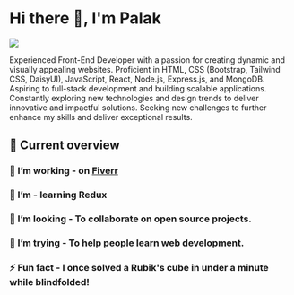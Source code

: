 # Hi there 👋, I'm Palak
![](https://drive.google.com/uc?export=view&id=1KRS0ij7Kkv-t3B7Vbf4nuOv7BA6U5sZy)

Experienced Front-End Developer with a passion for creating dynamic and visually appealing websites. Proficient in HTML, CSS (Bootstrap, Tailwind CSS, DaisyUI), JavaScript, React, Node.js, Express.js, and MongoDB. Aspiring to full-stack development and building scalable applications. Constantly exploring new technologies and design trends to deliver innovative and impactful solutions. Seeking new challenges to further enhance my skills and deliver exceptional results.

## 👀 Current overview

### 🔭 I’m working - on [Fiverr](https://www.fiverr.com/palak_wpseo)
### 🌱 I’m - learning Redux 
### 👯 I’m looking - To collaborate on open source projects.
### 🤔 I’m trying - To help people learn web development.
### ⚡ Fun fact - I once solved a Rubik's cube in under a minute while blindfolded!
